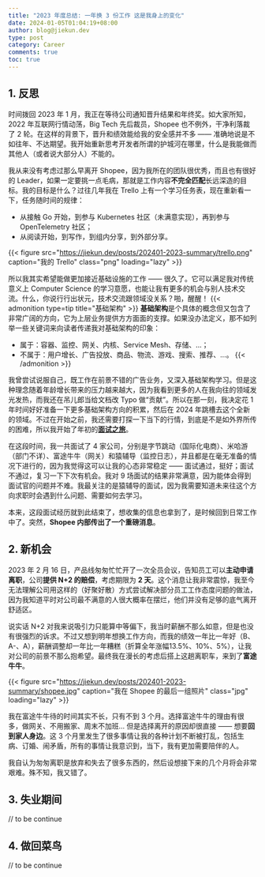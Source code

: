 ```yaml
---
title: "2023 年度总结: 一年换 3 份工作 这是我身上的变化"
date: 2024-01-05T01:04:19+08:00
author: blog@jiekun.dev
type: post
category: Career
comments: true
toc: true
---
```



## 1. 反思
时间拨回 2023 年 1 月，我正在等待公司通知晋升结果和年终奖。如大家所知，2022 年互联网行情动荡，Big Tech 先后裁员，Shopee 也不例外，干净利落裁了 2 轮。在这样的背景下，晋升和绩效能给我的安全感并不多 —— 准确地说是不如往年、不达期望。我开始重新思考开发者所谓的护城河在哪里，什么是我能做而其他人（或者说大部分人）不能的。

我从来没有考虑过那么早离开 Shopee，因为我所在的团队很优秀，而且也有很好的 Leader，如果一定要挑一点毛病，那就是工作内容**不完全匹配**长远深造的目标。我的目标是什么？过往几年我在 Trello 上有一个学习任务表，现在重新看一下，任务随时间的规律：
- 从接触 Go 开始，到参与 Kubernetes 社区（未满意实现），再到参与 OpenTelemetry 社区；
- 从阅读开始，到写作，到组内分享，到外部分享。

{{< figure src="https://jiekun.dev/posts/202401-2023-summary/trello.png" caption="我的 Trello" class="png" loading="lazy" >}}


所以我其实希望能做更加接近基础设施的工作 —— 很久了。它可以满足我对传统意义上 Computer Science 的学习意愿，也能让我有更多的机会与别人技术交流。什么，你说行行出状元，技术交流跟领域没关系？啪，醒醒！
{{< admonition type=tip title="基础架构" >}}
**基础架构**是个具体的概念但又包含了非常广阔的方向，它为上层业务提供方方面面的支撑。如果没办法定义，那不如列举一些关键词来向读者传递我对基础架构的印象：
- 属于：容器、监控、网关、内核、Service Mesh、存储、...；
- 不属于：用户增长、广告投放、商品、物流、游戏、搜索、推荐、...。
{{< /admonition >}}

我曾尝试说服自己，既工作在前景不错的广告业务，又深入基础架构学习。但是这种理念随着年龄增长带来的压力越来越大，因为我看到更多的人在我向往的领域发光发热，而我还在吊儿郎当给文档改 Typo 做“贡献”。所以在那一刻，我决定花 1 年时间好好准备一下更多基础架构方向的积累，然后在 2024 年跳槽去这个全新的领域。不过在开始之前，我还需要打探一下当下的行情，到底是不是如外界所传的困难，所以我开始了年初的[**面试之旅**](https://jiekun.dev/posts/2023-interviews/)。

在这段时间，我一共面试了 4 家公司，分别是字节跳动（国际化电商）、米哈游（部门不详）、富途牛牛（网关）和猿辅导（监控日志），并且都是在毫无准备的情况下进行的，因为我觉得这可以让我的心态非常稳定 —— 面试通过，挺好；面试不通过，复习一下下次有机会。我对 9 场面试的结果非常满意，因为能体会得到面试官的问题并不难。我最关注的是猿辅导的面试，因为我需要知道未来往这个方向求职时会遇到什么问题、需要如何去学习。

本来，这段面试经历就到此结束了，想收集的信息也拿到了，是时候回到日常工作中了。突然，**Shopee 内部传出了一个重磅消息**。

## 2. 新机会

2023 年 2 月 16 日，产品线匆匆忙忙开了一次全员会议，告知员工可以**主动申请离职**，公司**提供 N+2 的赔偿**，考虑期限为 **2 天**。这个消息让我非常震惊，我至今无法理解公司用这样的（好聚好散）方式尝试解决部分员工工作态度问题的做法，因为我知道平时对公司最不满意的人很大概率在摆烂，他们并没有足够的底气离开舒适区。

说实话 N+2 对我来说吸引力只能算中等偏下，我当时薪酬不那么如意，但是也没有很强烈的诉求。不过又想到明年想换工作方向，而我的绩效一年比一年好（B、A-、A），薪酬调整却一年比一年糟糕（折算全年涨幅13.5%、10%、5%），让我对公司的前景不那么抱希望。最终我在漫长的考虑后搭上这趟离职车，来到了**富途牛牛**。

{{< figure src="https://jiekun.dev/posts/202401-2023-summary/shopee.jpg" caption="我在 Shopee 的最后一组照片" class="jpg" loading="lazy" >}}

我在富途牛牛待的时间其实不长，只有不到 3 个月。选择富途牛牛的理由有很多，做网关、不用搬家、周末不加班... 但是选择离开的原因却很直接 —— 想要**回到家人身边**。这 3 个月里发生了很多事情让我的各种计划不断被打乱，包括生病、订婚、闹矛盾，所有的事情让我意识到，当下，我有更加需要陪伴的人。

我自认为匆匆离职是放弃和失去了很多东西的，然后设想接下来的几个月将会非常艰难。殊不知，我又错了。

## 3. 失业期间

// to be continue

## 4. 做回菜鸟

// to be continue